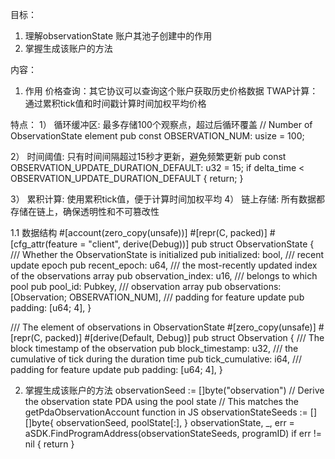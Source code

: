 目标：
1. 理解observationState 账户其池子创建中的作用
2. 掌握生成该账户的方法



内容：
1. 作用
价格查询：其它协议可以查询这个账户获取历史价格数据
TWAP计算： 通过累积tick值和时间戳计算时间加权平均价格

特点：
1） 循环缓冲区: 最多存储100个观察点，超过后循环覆盖
	// Number of ObservationState element
pub const OBSERVATION_NUM: usize = 100;

2） 时间阈值: 只有时间间隔超过15秒才更新，避免频繁更新
pub const OBSERVATION_UPDATE_DURATION_DEFAULT: u32 = 15;
if delta_time < OBSERVATION_UPDATE_DURATION_DEFAULT {
                return;
            }

3） 累积计算: 使用累积tick值，便于计算时间加权平均
4） 链上存储: 所有数据都存储在链上，确保透明性和不可篡改性


1.1 数据结构
#[account(zero_copy(unsafe))]
#[repr(C, packed)]
#[cfg_attr(feature = "client", derive(Debug))]
pub struct ObservationState {
    /// Whether the ObservationState is initialized
    pub initialized: bool,
    /// recent update epoch
    pub recent_epoch: u64,
    /// the most-recently updated index of the observations array
    pub observation_index: u16,
    /// belongs to which pool
    pub pool_id: Pubkey,
    /// observation array
    pub observations: [Observation; OBSERVATION_NUM],
    /// padding for feature update
    pub padding: [u64; 4],
}


/// The element of observations in ObservationState
#[zero_copy(unsafe)]
#[repr(C, packed)]
#[derive(Default, Debug)]
pub struct Observation {
    /// The block timestamp of the observation
    pub block_timestamp: u32,
    /// the cumulative of tick during the duration time
    pub tick_cumulative: i64,
    /// padding for feature update
    pub padding: [u64; 4],
}


2. 掌握生成该账户的方法
    observationSeed := []byte("observation")
    // Derive the observation state PDA using the pool state
	// This matches the getPdaObservationAccount function in JS
	observationStateSeeds := [][]byte{
		observationSeed,
		poolState[:],
	}
	observationState, _, err = aSDK.FindProgramAddress(observationStateSeeds, programID)
	if err != nil {
		return
	}
